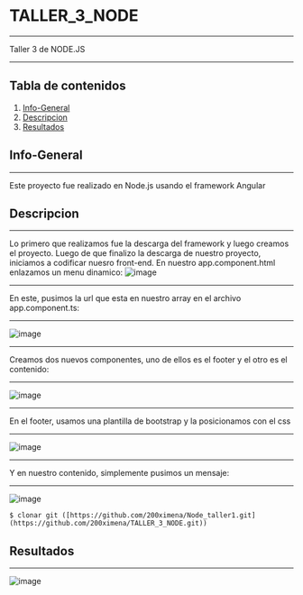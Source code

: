 # TALLER_3_NODE
***
Taller 3 de NODE.JS
****

## Tabla de contenidos

1. [Info-General](#info-general)
2. [Descripcion](#descripcion)
3. [Resultados](#resultados)


## Info-General
***
Este proyecto fue realizado en Node.js usando el framework Angular

## Descripcion
***
Lo primero que realizamos fue la descarga del framework y luego creamos el proyecto.
Luego de que finalizo la descarga de nuestro proyecto, iniciamos a codificar nuesro front-end.
En nuestro app.component.html enlazamos un menu dinamico:
![image](https://github.com/200ximena/TALLER_3_NODE/assets/128264476/1e814620-a03f-4139-b3c3-311f69a64374)
***
En este, pusimos la url que esta en nuestro array en el archivo app.component.ts:
***
![image](https://github.com/200ximena/TALLER_3_NODE/assets/128264476/e72302c8-47b8-4e33-b8b0-7d494213f1bf)
***
Creamos dos nuevos componentes, uno de ellos es el footer y el otro es el contenido:
***
![image](https://github.com/200ximena/TALLER_3_NODE/assets/128264476/d53f470b-f68b-4c0b-ac8c-eb4d20ea9e28)
***
En el footer, usamos una plantilla de bootstrap y la posicionamos con el css
***
![image](https://github.com/200ximena/TALLER_3_NODE/assets/128264476/5048947b-7d42-44c6-a328-45d0c876ea87)
***
Y en nuestro contenido, simplemente pusimos un mensaje:
***
![image](https://github.com/200ximena/TALLER_3_NODE/assets/128264476/632d3403-9962-41d8-9cc6-e7ac23ab0427)


```
$ clonar git ([https://github.com/200ximena/Node_taller1.git](https://github.com/200ximena/TALLER_3_NODE.git))
```
## Resultados
***
![image](https://github.com/200ximena/TALLER_3_NODE/assets/128264476/46df00b8-7b80-4e8e-b78b-156b88e2c537)
